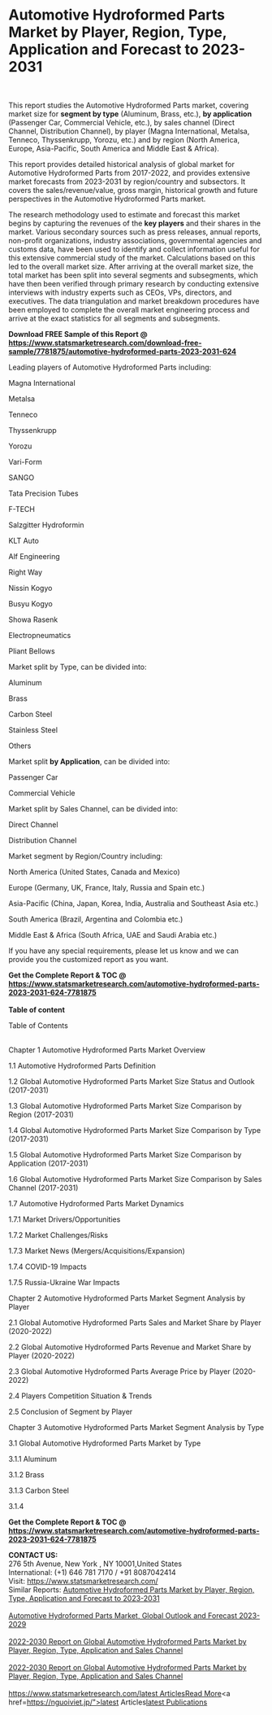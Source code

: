 <h1>Automotive Hydroformed Parts Market by Player, Region, Type, Application and Forecast to 2023-2031</h1><br/><p>This report studies the Automotive Hydroformed Parts market, covering market size for <strong>segment by type</strong> (Aluminum, Brass, etc.), <strong>by application</strong> (Passenger Car, Commercial Vehicle, etc.), by sales channel (Direct Channel, Distribution Channel), by player (Magna International, Metalsa, Tenneco, Thyssenkrupp, Yorozu, etc.) and by region (North America, Europe, Asia-Pacific, South America and Middle East & Africa).</p><p>This report provides detailed historical analysis of global market for Automotive Hydroformed Parts from 2017-2022, and provides extensive market forecasts from 2023-2031 by region/country and subsectors. It covers the sales/revenue/value, gross margin, historical growth and future perspectives in the Automotive Hydroformed Parts market.</p><p>The research methodology used to estimate and forecast this market begins by capturing the revenues of the <strong>key players</strong> and their shares in the market. Various secondary sources such as press releases, annual reports, non-profit organizations, industry associations, governmental agencies and customs data, have been used to identify and collect information useful for this extensive commercial study of the market. Calculations based on this led to the overall market size. After arriving at the overall market size, the total market has been split into several segments and subsegments, which have then been verified through primary research by conducting extensive interviews with industry experts such as CEOs, VPs, directors, and executives. The data triangulation and market breakdown procedures have been employed to complete the overall market engineering process and arrive at the exact statistics for all segments and subsegments.</p><p><strong>Download FREE Sample of this Report @ <a href="https://www.statsmarketresearch.com/download-free-sample/7781875/automotive-hydroformed-parts-2023-2031-624">https://www.statsmarketresearch.com/download-free-sample/7781875/automotive-hydroformed-parts-2023-2031-624</a></strong></p><p>Leading players of Automotive Hydroformed Parts including:</p><p>Magna International</p><p>Metalsa</p><p>Tenneco</p><p>Thyssenkrupp</p><p>Yorozu</p><p>Vari-Form</p><p>SANGO</p><p>Tata Precision Tubes</p><p>F-TECH</p><p>Salzgitter Hydroformin</p><p>KLT Auto</p><p>Alf Engineering</p><p>Right Way</p><p>Nissin Kogyo</p><p>Busyu Kogyo</p><p>Showa Rasenk</p><p>Electropneumatics</p><p>Pliant Bellows</p><p>Market split by Type, can be divided into:</p><p>Aluminum</p><p>Brass</p><p>Carbon Steel</p><p>Stainless Steel</p><p>Others</p><p>Market split <strong>by Application</strong>, can be divided into:</p><p>Passenger Car</p><p>Commercial Vehicle</p><p>Market split by Sales Channel, can be divided into:</p><p>Direct Channel</p><p>Distribution Channel</p><p>Market segment by Region/Country including:</p><p>North America (United States, Canada and Mexico)</p><p>Europe (Germany, UK, France, Italy, Russia and Spain etc.)</p><p>Asia-Pacific (China, Japan, Korea, India, Australia and Southeast Asia etc.)</p><p>South America (Brazil, Argentina and Colombia etc.)</p><p>Middle East & Africa (South Africa, UAE and Saudi Arabia etc.)</p><p>If you have any special requirements, please let us know and we can provide you the customized report as you want.</p><div><b>Get the Complete Report & TOC @ <a href="https://www.statsmarketresearch.com/automotive-hydroformed-parts-2023-2031-624-7781875">https://www.statsmarketresearch.com/automotive-hydroformed-parts-2023-2031-624-7781875</a></b></div><br><b>Table of content</b><p>Table of Contents<br />
 
 <br />
 
 Chapter 1 Automotive Hydroformed Parts Market Overview<br />
 
  1.1 Automotive Hydroformed Parts Definition<br />
 
  1.2 Global Automotive Hydroformed Parts Market Size Status and Outlook (2017-2031)<br />
 
  1.3 Global Automotive Hydroformed Parts Market Size Comparison by Region (2017-2031)<br />
 
  1.4 Global Automotive Hydroformed Parts Market Size Comparison by Type (2017-2031)<br />
 
  1.5 Global Automotive Hydroformed Parts Market Size Comparison by Application (2017-2031)<br />
 
  1.6 Global Automotive Hydroformed Parts Market Size Comparison by Sales Channel (2017-2031)<br />
 
  1.7 Automotive Hydroformed Parts Market Dynamics<br />
 
  1.7.1 Market Drivers/Opportunities<br />
 
  1.7.2 Market Challenges/Risks<br />
 
  1.7.3 Market News (Mergers/Acquisitions/Expansion)<br />
 
  1.7.4 COVID-19 Impacts<br />
 
  1.7.5 Russia-Ukraine War Impacts<br />
 
 Chapter 2 Automotive Hydroformed Parts Market Segment Analysis by Player<br />
 
  2.1 Global Automotive Hydroformed Parts Sales and Market Share by Player (2020-2022)<br />
 
  2.2 Global Automotive Hydroformed Parts Revenue and Market Share by Player (2020-2022)<br />
 
  2.3 Global Automotive Hydroformed Parts Average Price by Player (2020-2022)<br />
 
  2.4 Players Competition Situation & Trends<br />
 
  2.5 Conclusion of Segment by Player<br />
 
 Chapter 3 Automotive Hydroformed Parts Market Segment Analysis by Type<br />
 
  3.1 Global Automotive Hydroformed Parts Market by Type<br />
 
  3.1.1 Aluminum<br />
 
  3.1.2 Brass<br />
 
  3.1.3 Carbon Steel<br />
 
  3.1.4 <br><div><b>Get the Complete Report & TOC @ <a href="https://www.statsmarketresearch.com/automotive-hydroformed-parts-2023-2031-624-7781875">https://www.statsmarketresearch.com/automotive-hydroformed-parts-2023-2031-624-7781875</a></b></div></p> <b>CONTACT US:</b><br>276 5th Avenue, New York , NY 10001,United States<br>International: (+1) 646 781 7170 / +91 8087042414<br>Visit: <a href="https://www.statsmarketresearch.com/">https://www.statsmarketresearch.com/</a><br>Similar Reports: <a href="https://www.statsmarketresearch.com/automotive-hydroformed-parts-2023-2031-624-7781875">Automotive Hydroformed Parts Market by Player, Region, Type, Application and Forecast to 2023-2031 </a><br/><br/><a href="https://www.statsmarketresearch.com/automotive-hydroformed-parts-2023-2031-624-7781875">Automotive Hydroformed Parts Market, Global Outlook and Forecast 2023-2029</a><br/><br/><a href="https://www.statsmarketresearch.com/automotive-hydroformed-parts-2023-2031-624-7781875">2022-2030 Report on Global Automotive Hydroformed Parts Market by Player, Region, Type, Application and Sales Channel</a><br/><br/><a href="https://www.statsmarketresearch.com/automotive-hydroformed-parts-2023-2031-624-7781875">2022-2030 Report on Global Automotive Hydroformed Parts Market by Player, Region, Type, Application and Sales Channel</a><br/><br/><a href="https://gyeongbokgung.com">https://www.statsmarketresearch.com/</a><a href="https://hallyeomaritime.com">latest Articles</a><a href="https://jingwansa.com">Read More</a><a href=https://nguoiviet.jp/">latest Articles</a><a href="https://www.intelmarketresearch.com/">latest Publications</a>